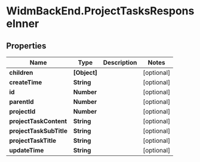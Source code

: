 # WidmBackEnd.ProjectTasksResponseInner

## Properties

Name | Type | Description | Notes
------------ | ------------- | ------------- | -------------
**children** | **[Object]** |  | [optional] 
**createTime** | **String** |  | [optional] 
**id** | **Number** |  | [optional] 
**parentId** | **Number** |  | [optional] 
**projectId** | **Number** |  | [optional] 
**projectTaskContent** | **String** |  | [optional] 
**projectTaskSubTitle** | **String** |  | [optional] 
**projectTaskTitle** | **String** |  | [optional] 
**updateTime** | **String** |  | [optional] 


